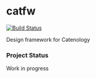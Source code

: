 # catfw

[![Build Status](https://travis-ci.org/Catenology/catfw.svg?branch=master)](https://travis-ci.org/Catenology/catfw)

Design framework for Catenology

### Project Status
Work in progress
